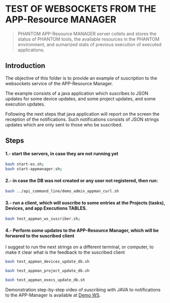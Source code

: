 # TEST OF WEBSOCKETS FROM THE APP-Resource MANAGER

> PHANTOM APP-Resource MANAGER server collets and stores the status of PHANTOM tools, the available resources in the PHANTOM environment, and sumarized stats of previous execution of executed applications.

## Introduction

The objective of this folder is to provide an example of suscription to the websockets service of the APP-Resource Manager.

The example consists of a java application which suscribes to JSON updates for some device updates, and some project updates, and some execution updates.

Following the next steps that java application will report on the screen the reception of the notifications.
Such notifications consists of JSON strings updates which are only sent to those who be suscribed.

## Steps


#### 1.- start the servers, in case they are not running yet
```bash
bash start-es.sh;
bash start-appmanager.sh;
```
#### 2.- in case the DB was not created or any user not registered, then run:
```bash
bash ../api_command_line/demo_admin_appman_curl.sh
```

#### 3.- run a client, which will suscribe to some entries at the Projects (tasks), Devices, and app Executions TABLES.
```bash
bash test_appman_ws_suscriber.sh;
```

#### 4.- Perform some updates to the APP-Resource Manager, which will be forwared to the suscribed client

I suggest to run the next strings on a different terminal, or computer, to make it clear what is the feedback to the suscribed client

```bash
bash test_appman_devices_update_db.sh
```

```bash
bash test_appman_project_update_db.sh
```

```bash
bash test_appman_execs_update_db.sh
```


Demonstration step-by-step video of suscribing with JAVA to notifications to the APP-Manager is available at [Demo WS][Demo WS].

[Demo WS]: https://www.youtube.com/watch?v=NByRNFJG1tI
